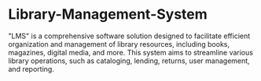 # Library-Management-System
"LMS" is a comprehensive software solution designed to facilitate efficient organization and management of library resources, including books, magazines, digital media, and more. This system aims to streamline various library operations, such as cataloging, lending, returns, user management, and reporting.
